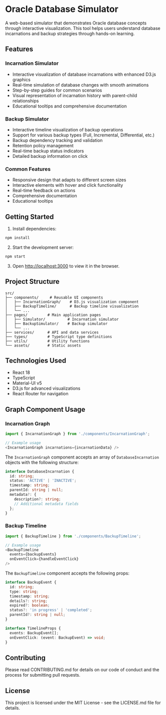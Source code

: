 # Oracle Database Simulator

A web-based simulator that demonstrates Oracle database concepts through interactive visualization. This tool helps users understand database incarnations and backup strategies through hands-on learning.

## Features

### Incarnation Simulator
- Interactive visualization of database incarnations with enhanced D3.js graphics
- Real-time simulation of database changes with smooth animations
- Step-by-step guides for common scenarios
- Visual representation of incarnation history with parent-child relationships
- Educational tooltips and comprehensive documentation

### Backup Simulator
- Interactive timeline visualization of backup operations
- Support for various backup types (Full, Incremental, Differential, etc.)
- Backup dependency tracking and validation
- Retention policy management
- Real-time backup status indicators
- Detailed backup information on click

### Common Features
- Responsive design that adapts to different screen sizes
- Interactive elements with hover and click functionality
- Real-time feedback on actions
- Comprehensive documentation
- Educational tooltips

## Getting Started

1. Install dependencies:
```bash
npm install
```

2. Start the development server:
```bash
npm start
```

3. Open [http://localhost:3000](http://localhost:3000) to view it in the browser.

## Project Structure

```
src/
├── components/     # Reusable UI components
│   ├── IncarnationGraph/    # D3.js visualization component
│   ├── BackupTimeline/      # Backup timeline visualization
│   └── ...
├── pages/         # Main application pages
│   ├── Simulator/          # Incarnation simulator
│   ├── BackupSimulator/    # Backup simulator
│   └── ...
├── services/      # API and data services
├── types/         # TypeScript type definitions
├── utils/         # Utility functions
└── assets/        # Static assets
```

## Technologies Used

- React 18
- TypeScript
- Material-UI v5
- D3.js for advanced visualizations
- React Router for navigation

## Graph Component Usage

### Incarnation Graph
```typescript
import { IncarnationGraph } from './components/IncarnationGraph';

// Example usage
<IncarnationGraph incarnations={incarnationData} />
```

The `IncarnationGraph` component accepts an array of `DatabaseIncarnation` objects with the following structure:

```typescript
interface DatabaseIncarnation {
  id: string;
  status: 'ACTIVE' | 'INACTIVE';
  timestamp: string;
  parentId: string | null;
  metadata?: {
    description?: string;
    // Additional metadata fields
  };
}
```

### Backup Timeline
```typescript
import { BackupTimeline } from './components/BackupTimeline';

// Example usage
<BackupTimeline 
  events={backupEvents}
  onEventClick={handleEventClick}
/>
```

The `BackupTimeline` component accepts the following props:

```typescript
interface BackupEvent {
  id: string;
  type: string;
  timestamp: string;
  details?: string;
  expired?: boolean;
  status?: 'in progress' | 'completed';
  parentId?: string | null;
}

interface TimelineProps {
  events: BackupEvent[];
  onEventClick: (event: BackupEvent) => void;
}
```

## Contributing

Please read CONTRIBUTING.md for details on our code of conduct and the process for submitting pull requests.

## License

This project is licensed under the MIT License - see the LICENSE.md file for details. 